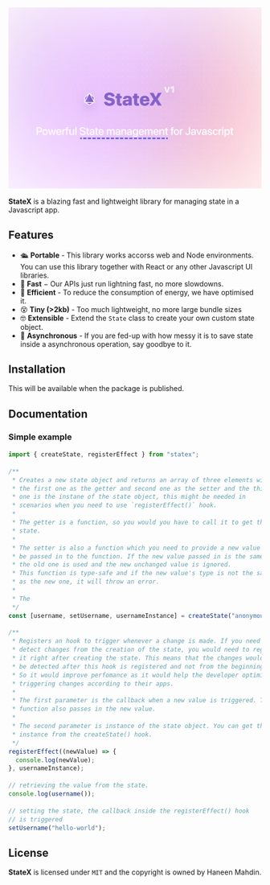 <!-- <img height="300px" src="https://github.com/TruelinesHQ/statex/blob/main/resources/banner.png" alt="Banner" /> -->

<img src="resources/banner.png" alt="Banner" />

<br />

**StateX** is a blazing fast and lightweight library for managing state in a Javascript app.

## Features

- 🛳 **Portable** - This library works accorss web and Node environments. You can use this library together with React or any other Javascript UI libraries.
- 💨 **Fast** − Our APIs just run lightning fast, no more slowdowns.
- 🔋 **Efficient** - To reduce the consumption of energy, we have optimised it.
- 😵 **Tiny (>2kb)** - Too much lightweight, no more large bundle sizes
- 🤓 **Extensible** - Extend the `State` class to create your own custom state object.
- 🫥 **Asynchronous** - If you are fed-up with how messy it is to save state inside a asynchronous operation, say goodbye to it.

## Installation

This will be available when the package is published.

## Documentation

### Simple example

```ts
import { createState, registerEffect } from "statex";

/**
 * Creates a new state object and returns an array of three elements with
 * the first one as the getter and second one as the setter and the third
 * one is the instane of the state object, this might be needed in
 * scenarios when you need to use `registerEffect()` hook.
 *
 * The getter is a function, so you would you have to call it to get the
 * state.
 *
 * The setter is also a function which you need to provide a new value to
 * be passed in to the function. If the new value passed in is the same as
 * the old one is used and the new unchanged value is ignored.
 * This function is type-safe and if the new value's type is not the same
 * as the new one, it will throw an error.
 *
 * The
 */
const [username, setUsername, usernameInstance] = createState("anonymous");

/**
 * Registers an hook to trigger whenever a change is made. If you need to
 * detect changes from the creation of the state, you would need to register
 * it right after creating the state. This means that the changes would only
 * be detected after this hook is registered and not from the beginning.
 * So it would improve perfomance as it would help the developer optimise
 * triggering changes according to their apps.
 *
 * The first parameter is the callback when a new value is triggered. This
 * function also passes in the new value.
 *
 * The second parameter is instance of the state object. You can get the
 * instance from the createState() hook.
 */
registerEffect((newValue) => {
  console.log(newValue);
}, usernameInstance);

// retrieving the value from the state.
console.log(username());

// setting the state, the callback inside the registerEffect() hook
// is triggered
setUsername("hello-world");
```

## License

**StateX** is licensed under `MIT` and the copyright is owned by Haneen Mahdin.
